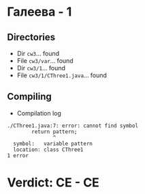 # Галеева - 1
## Directories
- Dir `cw3`... found
- File `cw3/var`... found
- Dir `cw3/1`... found
- File `cw3/1/CThree1.java`... found
## Compiling
- Compilation log
```
./CThree1.java:7: error: cannot find symbol
		return pattern;
		       ^
  symbol:   variable pattern
  location: class CThree1
1 error

```
# Verdict: **CE** - CE
